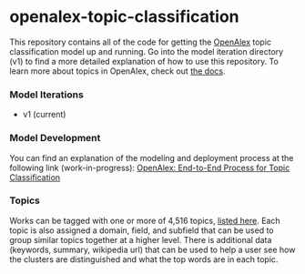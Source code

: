 # openalex-topic-classification

This repository contains all of the code for getting the [OpenAlex](https://openalex.org) topic classification model up and running. Go into the model iteration directory (v1) to find a more detailed explanation of how to use this repository. To learn more about topics in OpenAlex, check out [the docs](https://docs.openalex.org/about-the-data/topic). 

### Model Iterations
* v1 (current)

### Model Development
You can find an explanation of the modeling and deployment process at the following link (work-in-progress):
[OpenAlex: End-to-End Process for Topic Classification](https://docs.google.com/document/d/1bDopkhuGieQ4F8gGNj7sEc8WSE8mvLZS/edit?usp=sharing&ouid=103029294098811636573&rtpof=true&sd=true)

### Topics
Works can be tagged with one or more of 4,516 topics, [listed here](https://docs.google.com/spreadsheets/d/1v-MAq64x4YjhO7RWcB-yrKV5D_2vOOsxl4u6GBKEXY8/edit?usp=sharing). Each topic is also assigned a domain, field, and subfield that can be used to group similar topics together at a higher level. There is additional data (keywords, summary, wikipedia url) that can be used to help a user see how the clusters are distinguished and what the top words are in each topic. 
